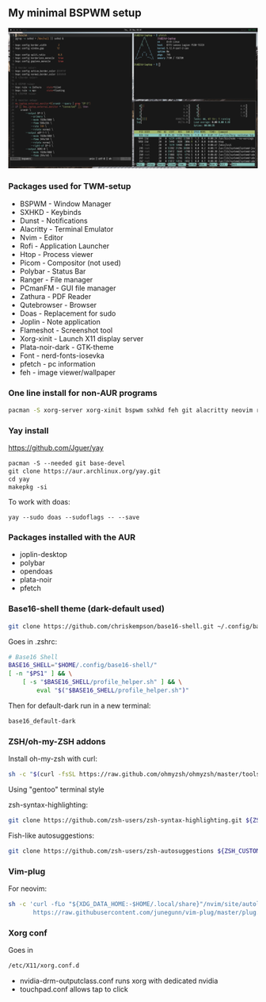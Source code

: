 ## My minimal BSPWM setup
<img src="example.png">

### Packages used for TWM-setup
* BSPWM - Window Manager
* SXHKD - Keybinds
* Dunst - Notifications
* Alacritty - Terminal Emulator
* Nvim - Editor
* Rofi - Application Launcher
* Htop - Process viewer
* Picom - Compositor (not used)
* Polybar - Status Bar
* Ranger - File manager
* PCmanFM - GUI file manager
* Zathura - PDF Reader
* Qutebrowser - Browser
* Doas - Replacement for sudo
* Joplin - Note application
* Flameshot - Screenshot tool
* Xorg-xinit - Launch X11 display server
* Plata-noir-dark - GTK-theme
* Font - nerd-fonts-iosevka
* pfetch - pc information
* feh - image viewer/wallpaper

### One line install for non-AUR programs
```sh
pacman -S xorg-server xorg-xinit bspwm sxhkd feh git alacritty neovim rofi htop picom ranger zathura zathura-pdf-poppler qutebrowser flameshot dunst pcmanfm
```
### Yay install
https://github.com/Jguer/yay

```shell
pacman -S --needed git base-devel
git clone https://aur.archlinux.org/yay.git
cd yay
makepkg -si
```

To work with doas:
```shell
yay --sudo doas --sudoflags -- --save
```
### Packages installed with the AUR
* joplin-desktop
* polybar
* opendoas
* plata-noir
* pfetch

### Base16-shell theme (dark-default used)
```sh
git clone https://github.com/chriskempson/base16-shell.git ~/.config/base16-shell
```

Goes in .zshrc:
```sh
# Base16 Shell
BASE16_SHELL="$HOME/.config/base16-shell/"
[ -n "$PS1" ] && \
    [ -s "$BASE16_SHELL/profile_helper.sh" ] && \
        eval "$("$BASE16_SHELL/profile_helper.sh")"
```

Then for default-dark run in a new terminal:
```sh
base16_default-dark
```

### ZSH/oh-my-ZSH addons
Install oh-my-zsh with curl:
```sh
sh -c "$(curl -fsSL https://raw.github.com/ohmyzsh/ohmyzsh/master/tools/install.sh)"
```

Using "gentoo" terminal style

zsh-syntax-highlighting:
```sh
git clone https://github.com/zsh-users/zsh-syntax-highlighting.git ${ZSH_CUSTOM:-~/.oh-my-zsh/custom}/plugins/zsh-syntax-highlighting
```

Fish-like autosuggestions:
```sh
git clone https://github.com/zsh-users/zsh-autosuggestions ${ZSH_CUSTOM:-~/.oh-my-zsh/custom}/plugins/zsh-autosuggestions
```

### Vim-plug
For neovim:
```sh
sh -c 'curl -fLo "${XDG_DATA_HOME:-$HOME/.local/share}"/nvim/site/autoload/plug.vim --create-dirs \
       https://raw.githubusercontent.com/junegunn/vim-plug/master/plug.vim'
```

### Xorg conf
Goes in
```sh
/etc/X11/xorg.conf.d
```
* nvidia-drm-outputclass.conf runs xorg with dedicated nvidia
* touchpad.conf allows tap to click
